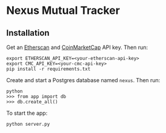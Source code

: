 # Nexus Mutual Tracker

## Installation
Get an [Etherscan](https://etherscan.io/apis) and [CoinMarketCap](https://coinmarketcap.com/api/) API key. Then run:
```
export ETHERSCAN_API_KEY=<your-etherscan-api-key>
export CMC_API_KEY=<your-cmc-api-key>
pip install -r requirements.txt
```
Create and start a Postgres database named `nexus`. Then run:
```
python
>>> from app import db
>>> db.create_all()
```
To start the app:
```
python server.py
```
